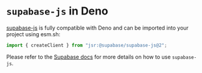 # `supabase-js` in Deno

[supabase-js](https://supabase.com/docs/reference/javascript/installing#use-at-runtime-in-deno) is fully compatible with Deno and can be imported into your project using esm.sh:

```ts
import { createClient } from "jsr:@supabase/supabase-js@2";
```

Please refer to the [Supabase docs](https://supabase.com/docs/reference/javascript/installing#use-at-runtime-in-deno) for more details on how to use `supabase-js`.
